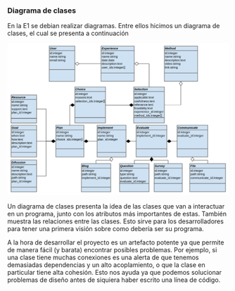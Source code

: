 ### Diagrama de clases

En la E1 se debian realizar diagramas. Entre ellos hicimos un diagrama de clases, el cual se presenta a continuación

![diagrama](./diagrama.png)

Un diagrama de clases presenta la idea de las clases que van a interactuar en un programa, junto con los atributos más importantes de estas.
También muestra las relaciones entre las clases.
Esto sirve para los desarrolladores para tener una primera visión sobre como debería ser su programa.

A la hora de desarrollar el proyecto es un artefacto potente ya que permite de manera fácil (y barata) encontrar posibles problemas.
Por ejemplo, si una clase tiene muchas conexiones es una alerta de que tenemos demasiadas dependencias y un alto acoplamiento, o que la clase en particular tiene alta cohesión.
Esto nos ayuda ya que podemos solucionar problemas de diseño antes de siquiera haber escrito una línea de código.
